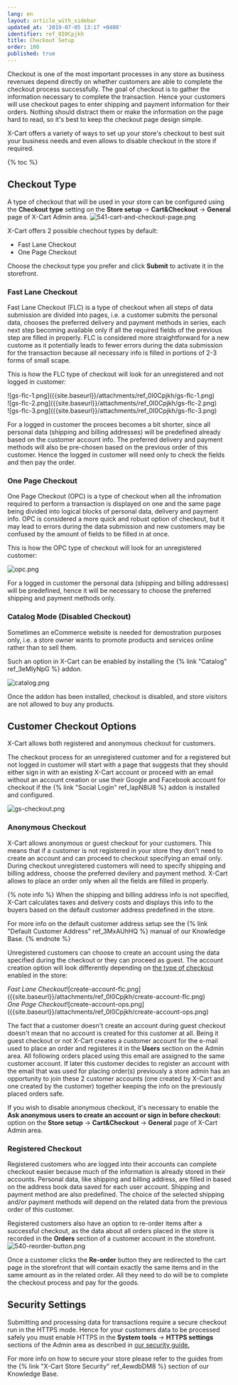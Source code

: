 ```yaml
---
lang: en
layout: article_with_sidebar
updated_at: '2019-07-05 13:17 +0400'
identifier: ref_0I0Cpjkh
title: Checkout Setup
order: 100
published: true
---
```

Checkout is one of the most important processes in any store as business revenues depend directly on whether customers are able to complete the checkout process successfully. The goal of checkout is to gather the information necessary to complete the transaction. Hence your customers will use checkout pages to enter shipping and payment information for their orders. Nothing should distract them or make the information on the page hard to read, so it's best to keep the checkout page design simple. 

X-Cart offers a variety of ways to set up your store's checkout to best suit your business needs and even allows to disable checkout in the store if required. 

{% toc %}

## Checkout Type

A type of checkout that will be used in your store can be configured using the **Checkout type** setting on the **Store setup** -> **Cart&Checkout** -> **General** page of X-Cart Admin area.
![541-cart-and-checkout-page.png]({{site.baseurl}}/attachments/ref_0I0Cpjkh/541-cart-and-checkout-page.png)

X-Cart offers 2 possible chechout types by default:
* Fast Lane Checkout
* One Page Checkout 

Choose the checkout type you prefer and click **Submit** to activate it in the storefront.

### Fast Lane Checkout

Fast Lane Checkout (FLC) is a type of checkout when all steps of data submission are divided into pages, i.e. a customer submits the personal data, chooses the preferred delivery and payment methods in series, each next step becoming available only if all the required fields of the previous step are filled in properly. FLC is considered more straightforward for a new custome as it potentially leads to fewer errors during the data submission for the transaction because all necessary info is filled in portions of 2-3 forms of small scape.

This is how the FLC type of checkout will look for an unregistered and not logged in customer:

<div class="ui stackable three column grid">
  <div class="column" markdown="span">![gs-flc-1.png]({{site.baseurl}}/attachments/ref_0I0Cpjkh/gs-flc-1.png)</div>
  <div class="column" markdown="span">![gs-flc-2.png]({{site.baseurl}}/attachments/ref_0I0Cpjkh/gs-flc-2.png)</div>
  <div class="column" markdown="span">![gs-flc-3.png]({{site.baseurl}}/attachments/ref_0I0Cpjkh/gs-flc-3.png)</div>
</div>

For a logged in customer the procees becomes a bit shorter, since all personal data (shipping and billing addresses) will be predefined already based on the customer account info. The preferred delivery and payment methods will also be pre-chosen based on the previous order of this customer. Hence the logged in customer will need only to check the fields and then pay the order.

### One Page Checkout

One Page Checkout (OPC) is a type of checkout when all the infromation required to perform a transaction is displayed on one and the same page being divided into logical blocks of personal data, delivery and payment info.  OPC is considered a more quick and robust option of checkout, but it may lead to errors during the data submission and new customers may be confused by the amount of fields to be filled in at once.

This is how the OPC type of checkout will look for an unregistered customer:

![opc.png]({{site.baseurl}}/attachments/ref_0I0Cpjkh/opc.png)

For a logged in customer the personal data (shipping and billing addresses) will be predefined, hence it will be necessary to choose the preferred shipping and payment methods only.

### Catalog Mode (Disabled Checkout)

Sometimes an eCommerce website is needed for demostration purposes only, i.e. a store owner wants to promote products and services online rather than to sell them. 

Such an option in X-Cart can be enabled by installing the {% link "Catalog" ref_3eMIyNpG %} addon.

![catalog.png]({{site.baseurl}}/attachments/ref_0I0Cpjkh/catalog.png)

Once the addon has been installed, checkout is disabled, and store visitors are not allowed to buy any products.

## Customer Checkout Options

X-Cart allows both registered and anonymous checkout for customers.

The checkout process for an unregistered customer and for a registered but not logged in customer will start with a page that suggests that they should either sign in with an existing X-Cart account or proceed with an email without an account creation or use their Google and Facebook account for checkout if the {% link "Social Login" ref_IapN8lJ8 %} addon is installed and configured.

![gs-checkout.png]({{site.baseurl}}/attachments/ref_0I0Cpjkh/gs-checkout.png) 


### Anonymous Checkout

X-Cart allows anonymous or guest checkout for your customers. This means that if a customer is not registered in your store they don't need to create an account and can proceed to checkout specifying an email only. During checkout unregistered customers will need to specify shipping and billing address, choose the preferred devilery and payment method. X-Cart allows to place an order only when all the fields are filled in properly.

{% note info %}
When the shipping and billing address info is not specified, X-Cart calculates taxes and delivery costs and displays this info to the buyers based on the default customer address predefined in the store.

For more info on the default customer address setup see the {% link "Default Customer Address" ref_3MxAUhHQ %} manual of our Knowledge Base.
{% endnote %}

Unregistered customers can choose to create an account using the data specified during the checkout or they can proceed as guest. The account creation option will look differently depending on [the type of checkout](https://kb.x-cart.com/general_setup/basic_configuration/general_settings/checkout.html#checkout-type "Checkout Setup") enabled in the store:

<div class="ui stackable two column grid">
  <div class="column" markdown="span"><i>Fast Lane Checkout</i>![create-account-flc.png]({{site.baseurl}}/attachments/ref_0I0Cpjkh/create-account-flc.png)</div>
  <div class="column" markdown="span"><i>One Page Checkout</i>![create-account-ops.png]({{site.baseurl}}/attachments/ref_0I0Cpjkh/create-account-ops.png)</div>
</div>

The fact that a customer doesn't create an account during guest checkout doesn't mean that no account is created for this customer at all. Being it guest checkout or not X-Cart creates a customer account for the e-mail used to place an order and registeres it in the **Users** section on the Admin area. All following orders placed using this email are assigned to the same customer account. If later this customer decides to register an account with the email that was used for placing order(s) previously a store admin has an opportunity to join these 2 customer accounts (one created by X-Cart and one created by the customer) together keeping the info on the previously placed orders safe.

If you wish to disable anonymous checkout, it's necessary to enable the **Ask anonymous users to create an account or sign in before checkout:** option on the **Store setup** -> **Cart&Checkout** -> **General** page of X-Cart Admin area.


### Registered Checkout

Registered customers who are logged into their accounts can complete checkout easier because much of the information is already stored in their accounts. Personal data, like shipping and billing address, are filled in based on the address book data saved for each user account. Shipping and payment method are also predefined. The choice of the selected shipping and/or payment methods will depend on the related data from the previous order of this customer.

Registered customers also have an option to re-order items after a successful checkout, as the data about all orders placed in the store is recorded in the **Orders** section of a customer account in the storefront.
![540-reorder-button.png]({{site.baseurl}}/attachments/ref_0I0Cpjkh/540-reorder-button.png)

Once a customer clicks the **Re-order** button they are redirected to the cart page in the storefront that will contain exactly the same items and in the same amount as in the related order. All they need to do will be to complete the checkout process and pay for the goods.

## Security Settings

Submitting and processing data for transactions require a secure checkout run in the HTTPS mode. Hence for your customers data to be processed safely you must enable HTTPS in the **System tools** -> **HTTPS settings** sections of the Admin area as described in [our security guide.](https://kb.x-cart.com/general_setup/store_security/security_guide.html#step-2-use-ssl-certificates "Checkout Setup")

For more info on how to secure your store please refer to the guides from the {% link "X-Cart Store Security" ref_4ewdbDM8 %} section of our Knowledge Base.
